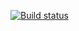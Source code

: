[![Build status](https://ci.appveyor.com/api/projects/status/66exnpuc7el36ma7/branch/main?svg=true)](https://ci.appveyor.com/project/KrasovskiyAV/avtoqahomework5-2/branch/main)

